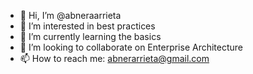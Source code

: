 - 👋 Hi, I’m @abneraarrieta
- 👀 I’m interested in best practices
- 🌱 I’m currently learning the basics
- 💞️ I’m looking to collaborate on Enterprise Architecture
- 📫 How to reach me: abnerarrieta@gmail.com

<!---
abneraarrieta/abneraarrieta is a ✨ special ✨ repository because its `README.md` (this file) appears on your GitHub profile.
You can click the Preview link to take a look at your changes.
--->
